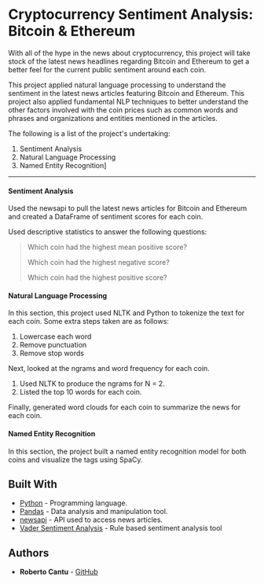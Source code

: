 # Cryptocurrency Sentiment Analysis: Bitcoin & Ethereum

With all of the hype in the news about cryptocurrency, this project will take stock of the latest news headlines regarding Bitcoin and Ethereum to get a better feel for the current public sentiment around each coin.

This project applied natural language processing to understand the sentiment in the latest news articles featuring Bitcoin and Ethereum. This project also applied fundamental NLP techniques to better understand the other factors involved with the coin prices such as common words and phrases and organizations and entities mentioned in the articles.

The following is a list of the project's undertaking:

1. Sentiment Analysis
2. Natural Language Processing
3. Named Entity Recognition]

- - -

#### Sentiment Analysis

Used the newsapi to pull the latest news articles for Bitcoin and Ethereum and created a DataFrame of sentiment scores for each coin.

Used descriptive statistics to answer the following questions:

> Which coin had the highest mean positive score?
>
> Which coin had the highest negative score?
>
> Which coin had the highest positive score?

#### Natural Language Processing

In this section, this project used NLTK and Python to tokenize the text for each coin. Some extra steps taken are as follows:

1. Lowercase each word
2. Remove punctuation
3. Remove stop words

Next, looked at the ngrams and word frequency for each coin.

1. Used NLTK to produce the ngrams for N = 2.
2. Listed the top 10 words for each coin.

Finally, generated word clouds for each coin to summarize the news for each coin.

#### Named Entity Recognition

In this section, the project built a named entity recognition model for both coins and visualize the tags using SpaCy.

## Built With

* [Python](https://www.python.org/) - Programming language.
* [Pandas](https://pandas.pydata.org/) - Data analysis and manipulation tool.
* [newsapi](https://newsapi.org/) - API used to access news articles.
* [Vader Sentiment Analysis](https://github.com/cjhutto/vaderSentiment) - Rule based sentiment analysis tool

## Authors

* **Roberto Cantu**  - [GitHub](https://github.com/RCantu92)